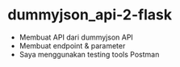 # dummyjson_api-2-flask

- Membuat API dari dummyjson API
- Membuat endpoint & parameter
- Saya menggunakan testing tools Postman
